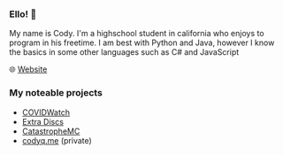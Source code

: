 ### Ello! 👋

My name is Cody. I'm a highschool student in california who enjoys to program in his freetime. I am best with Python and Java, however I know the basics in some other languages such as C# and JavaScript 
 
:globe_with_meridians: [Website](https://codyq.me)

### My noteable projects

- [COVIDWatch](https://github.com/CatDevz/COVIDWatchDiscordBot) 
- [Extra Discs](https://github.com/CatDevz/ExtraDiscs)
- [CatastropheMC](https://github.com/CatastropheMCS)
- [codyq.me](https://codyq.me)  (private)
